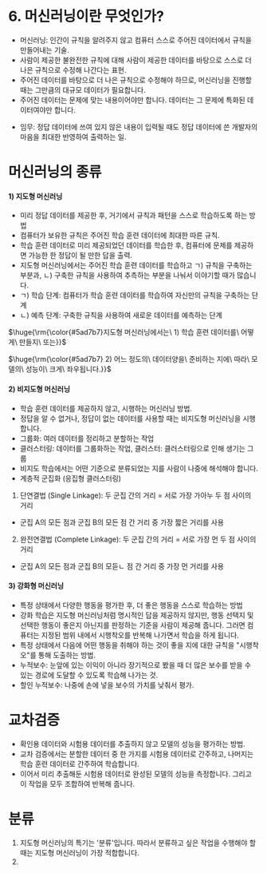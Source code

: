 # 6. 머신러닝이란 무엇인가?
- 머신러닝: 인간이 규칙을 알려주지 않고 컴퓨터 스스로 주어진 데이터에서 규칙을 만들어내는 기술.
- 사람이 제공한 불완전한 규칙에 대해 사람이 제공한 데이터를 바탕으로 스스로 더 나은 규칙으로 수정해 나간다는 표현.
- 주어진 데이터를 바탕으로 더 나은 규칙으로 수정해야 하므로, 머신러닝을 진행할 때는 그만큼의 대규모 데이터가 필요합니다.
- 주어진 데이터는 문제에 맞는 내용이어야만 합니다. 데이터는 그 문제에 특화된 데이터여야만 합니다.
* 임무: 정답 데이터에 쓰여 있지 않은 내용이 입력될 때도 정답 데이터에 쓴 개발자의 마음을 최대한 반영하여 출력하는 일.

# 머신러닝의 종류
#### 1) 지도형 머신러닝
- 미리 정답 데이터를 제공한 후, 거기에서 규칙과 패턴을 스스로 학습하도록 하는 방법
- 컴퓨터가 보유한 규칙은 주어진 학습 훈련 데이터에 최대한 따른 규칙.
- 학습 훈련 데이터로 미리 제공되었던 데이터를 학습한 후, 컴퓨터에 문제를 제공하면 가능한 한 정답이 될 만한 답을 출력.
- 지도형 머신러닝에서는 주어진 학습 훈련 데이터를 학습하고 ㄱ) 규칙을 구축하는 부분과, ㄴ) 구축한 규칙을 사용하여 추측하는 부분을 나눠서 이야기할 때가 많습니다.
- ㄱ) 학습 단계: 컴퓨터가 학습 훈련 데이터를 학습하여 자신만의 규칙을 구축하는 단계
- ㄴ) 예측 단계: 구축한 규칙을 사용하여 새로운 데이터를 예측하는 단계
<p>$\huge{\rm{\color{#5ad7b7}지도형 머신러닝에서는\ 1) 학습 훈련 데이터를\ 어떻게\ 만들지\ 또는}}$</p>
<p>$\huge{\rm{\color{#5ad7b7} 2) 어느 정도의\ 데이터양을\ 준비하는 지에\ 따라\ 모델의\ 성능이\ 크게\ 좌우됩니다.}}$</p>


#### 2) 비지도형 머신러닝
- 학습 훈련 데이터를 제공하지 않고, 시행하는 머신러닝 방법.
- 정답을 알 수 없거나, 정답이 없는 데이터를 사용할 때는 비지도형 머신러닝을 시행합니다.
- 그룹화: 여러 데이터를 정리하고 분할하는 작업
- 클러스터링: 데이터를 그룹화하는 작업, 클러스터: 클러스터링으로 인해 생기는 그룹
- 비지도 학습에서는 어떤 기준으로 분류되었는 지를 사람이 나중에 해석해야 합니다.
- 계층적 군집화 (응집형 클러스터링)
1. 단연결법 (Single Linkage): 두 군집 간의 거리 = 서로 가장 가아누 두 점 사이의 거리
- 군집 A의 모든 점과 군집 B의 모든 점 간 거리 중 가장 짧은 거리를 사용
2. 완전연결법 (Complete Linkage): 두 군집 간의 거리 = 서로 가장 먼 두 점 사이의 거리
- 군집 A의 모든 점과 군집 B의 모듣ㄴ 점 간 거리 중 가장 먼 거리를 사용 


#### 3) 강화형 머신러닝
- 특정 상태에서 다양한 행동을 평가한 후, 더 좋은 행동을 스스로 학습하는 방법
- 강화 학습은 지도형 머신러닝처럼 명시적인 답을 제공하지 않지만, 행동 선택지 및 선택한 행동이 좋은지 아닌지를 판정하는 기준을 사람이 제공해 줍니다. 그러면 컴퓨터는 지정된 범위 내에서 시행착오를 반복해 나가면서 학습을 하게 됩니다.
- 특정 상태에서 다음에 어떤 행동을 취해야 하는 것이 좋을 지에 대한 규칙을 "시행착오"를 통해 도출하는 방법.
- 누적보수: 눈앞에 있는 이익이 아니라 장기적으로 봤을 때 더 많은 보수를 받을 수 있는 경로에 도달할 수 있도록 학습해 나가는 것.
- 할인 누적보수: 나중에 손에 넣을 보수의 가치를 낮춰서 평가.

# 교차검증
- 확인용 데이터와 시험용 데이터를 추출하지 않고 모델의 성능을 평가하는 방법.
- 교차 검증에서는 분할한 데이터 중 한 가지를 시험용 데이터로 간주하고, 나머지는 학습 훈련 데이터로 간주하여 학습합니다.
- 이어서 미리 추출해둔 시험용 데이터로 완성된 모델의 성능을 측정합니다. 그리고 이 작업을 모두 조합하여 반복해 줍니다.

# 분류
1. 지도형 머신러닝의 특기는 '분류'입니다. 따라서 분류하고 싶은 작업을 수행해야 할 때는 지도형 머신러닝이 가장 적합합니다.
2. 

